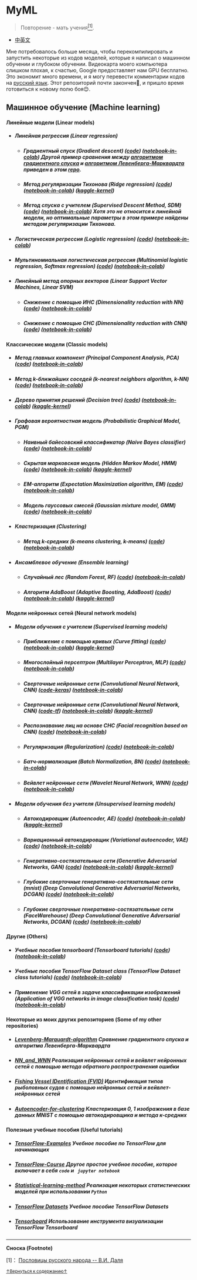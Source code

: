 # MyML
> Повторение - мать учения<a href='#fn1' name='fn1b'><sup>[1]</sup></a>.
- [中英文](README.md)

Мне потребовалось больше месяца, чтобы перекомпилировать и запустить некоторые из кодов моделей, которые я написал о машинном обучении и глубоком обучении. Видеокарта моего компьютера слишком плохая, к счастью, Google предоставляет нам GPU бесплатно. Это экономит много времени, и я могу перевести комментарии кодов на [русский язык](README_RU.md). Этот репозиторий почти закончен🤣, и пришло время готовиться к новому полю боя😊.  

## Машинное обучение (Machine learning)

#### Линейные модели (Linear models)

- ##### Линейная регрессия (Linear regression)
    + ##### Градиентный спуск (Gradient descent) ([code](codes/Linear_models/linear_regression_RU.py)) ([notebook-in-colab](notebooks(colab)/Linear_models/linear_regression_RU.ipynb)) Другой пример сравнения между [алгоритмом градиентного спуска](https://en.wikipedia.org/wiki/Gradient_descent) и [алгоритмом Левенберга-Марквардта](https://en.wikipedia.org/wiki/Levenberg%E2%80%93Marquardt_algorithm) приведен в этом [repo](https://github.com/jswanglp/Levenberg-Marquardt-algorithm/blob/master/README.pdf).
    + ##### Метод регуляризации Тихонова (Ridge regression) ([code](codes/Linear_models/RR_RU.py)) ([notebook-in-colab](notebooks(colab)/Linear_models/RR_RU.ipynb)) ([kaggle-kernel](https://www.kaggle.com/jswanglp/ridge-regression))
    + ##### Метод спуска с учителем (Supervised Descent Method, SDM) ([code](codes/Linear_models/SDM_RU.py)) ([notebook-in-colab](notebooks(colab)/Linear_models/SDM_RU.ipynb)) Хотя это не относится к линейной модели, но оптимальные параметры в этом примере найдены методом регуляризации Тихонова.

- ##### Логистическая регрессия (Logistic regression) ([code](codes/Linear_models/logistic_regression_RU.py)) ([notebook-in-colab](notebooks(colab)/Linear_models/logistic_regression_RU.ipynb))

- ##### Мультиномиальная логистическая регрессия (Multinomial logistic regression, Softmax regression) ([code](codes/Linear_models/softmax_regression_RU.py)) ([notebook-in-colab](notebooks(colab)/Linear_models/softmax_regression_RU.ipynb))

- ##### Линейный метод опорных векторов (Linear Support Vector Machines, Linear SVM)
  
    + ##### Снижение с помощью ИНС (Dimensionality reduction with NN) ([code](codes/Linear_models/linear_SVM_RU.py)) ([notebook-in-colab](notebooks(colab)/Linear_models/linear_SVM_RU.ipynb))
    + ##### Снижение с помощью СНС (Dimensionality reduction with CNN) ([code](codes/Linear_models/linear_SVM(CNN)_RU.py)) ([notebook-in-colab](notebooks(colab)/Linear_models/linear_SVM(CNN)_RU.ipynb))

#### Классические модели (Classic models)

- ##### Метод главных компонент (Principal Component Analysis, PCA) ([code](codes/Classic_models/PCA_RU.py)) ([notebook-in-colab](notebooks(colab)/Classic_models/PCA_RU.ipynb))

- ##### Метод k-ближайших соседей (k-nearest neighbors algorithm, k-NN) ([code](codes/Classic_models/KNN_main_RU.py)) ([notebook-in-colab](notebooks(colab)/Classic_models/KNN_RU.ipynb))

- ##### Дерево принятия решений (Decision tree) ([code](codes/Classic_models/Decision_tree_RU.py)) ([notebook-in-colab](notebooks(colab)/Classic_models/Decision_tree_RU.ipynb)) ([kaggle-kernel](https://www.kaggle.com/jswanglp/decision-tree))

- ##### Графовая вероятностная модель (Probabilistic Graphical Model, PGM)
    + ##### Наивный байесовский классификатор (Naive Bayes classifier) ([code](codes/Classic_models/NB_RU.py)) ([notebook-in-colab](notebooks(colab)/Classic_models/NB_RU.ipynb))
    + ##### Скрытая марковская модель  (Hidden Markov Model, HMM) ([code](codes/Classic_models/HMM_RU.py)) ([notebook-in-colab](notebooks(colab)/Classic_models/HMM_RU.ipynb)) ([kaggle-kernel](https://www.kaggle.com/jswanglp/hmm-gaussian))
    + ##### EM-алгоритм (Expectation Maximization algorithm, EM) ([code](codes/Classic_models/EM_RU.py)) ([notebook-in-colab](notebooks(colab)/Classic_models/EM_RU.ipynb))
    + ##### Модель гауссовых смесей (Gaussian mixture model, GMM) ([code](codes/Classic_models/GMM_RU.py)) ([notebook-in-colab](notebooks(colab)/Classic_models/GMM_RU.ipynb))

- ##### Кластеризация (Clustering)
    + ##### Метод k-средних (k-means clustering, k-means) ([code](codes/Classic_models/kmeans_RU.py)) ([notebook-in-colab](notebooks(colab)/Classic_models/kmeans_RU.ipynb))

- ##### Ансамблевое обучение (Ensemble learning)
    + ##### Случайный лес (Random Forest, RF) ([code](codes/Classic_models/RF_RU.py)) ([notebook-in-colab](notebooks(colab)/Classic_models/RF_RU.ipynb))
    + ##### Алгоритм AdaBoost (Adaptive Boosting, AdaBoost) ([code](codes/Classic_models/Adaboost_main_RU.py)) ([notebook-in-colab](notebooks(colab)/Classic_models/Adaboost_RU.ipynb)) ([kaggle-kernel](https://www.kaggle.com/jswanglp/adaboost))

#### Модели нейронных сетей (Neural network models)

- ##### Модели обучения с учителем (Supervised learning models)
    + ##### Приближение с помощью кривых (Curve fitting) ([code](codes/Neural_network_models/Supervised_learning_models/curve_fitting_RU.py)) ([notebook-in-colab](notebooks(colab)/Neural_network_models/Supervised_learning_models/curve_fitting_RU.ipynb)) ([kaggle-kernel](https://www.kaggle.com/jswanglp/curve-fitting))
    + ##### Многослойный персептрон (Multilayer Perceptron, MLP) ([code](codes/Neural_network_models/Supervised_learning_models/MLP_RU.py)) ([notebook-in-colab](notebooks(colab)/Neural_network_models/Supervised_learning_models/MLP_RU.ipynb))
    + ##### Сверточные нейронные сети (Convolutional Neural Network, CNN) ([code-keras](codes/Neural_network_models/Supervised_learning_models/CNN_keras_RU.py)) ([notebook-in-colab](notebooks(colab)/Neural_network_models/Supervised_learning_models/CNN_keras_RU.ipynb))
    + ##### Сверточные нейронные сети (Convolutional Neural Network, CNN) ([code-tf](codes/Neural_network_models/Supervised_learning_models/CNN_tf_RU.py)) ([notebook-in-colab](notebooks(colab)/Neural_network_models/Supervised_learning_models/CNN_tf_RU.ipynb)) ([kaggle-kernel](https://www.kaggle.com/jswanglp/cnn-tf))
    + ##### Распознавание лиц на основе СНС (Facial recognition based on CNN) ([code](codes/Neural_network_models/Supervised_learning_models/Facial_recognition_RU.py)) ([notebook-in-colab](notebooks(colab)/Neural_network_models/Supervised_learning_models/Facial_recognition_RU.ipynb))
    + ##### Регуляризация (Regularization) ([code](codes/Neural_network_models/Supervised_learning_models/Facial_recognition_l2_RU.py)) ([notebook-in-colab](notebooks(colab)/Neural_network_models/Supervised_learning_models/Facial_recognition_l2_RU.ipynb))
    + ##### Батч-нормализация (Batch Normalization, BN) ([code](codes/Neural_network_models/Supervised_learning_models/Facial_recognition_bn_RU.py)) ([notebook-in-colab](notebooks(colab)/Neural_network_models/Supervised_learning_models/Facial_recognition_bn_RU.ipynb))
    + ##### Вейвлет нейронные сети (Wavelet Neural Network, WNN) ([code](codes/Neural_network_models/Supervised_learning_models/WNN_RU.py)) ([notebook-in-colab](notebooks(colab)/Neural_network_models/Supervised_learning_models/WNN_RU.ipynb))

- ##### Модели обучения без учителя (Unsupervised learning models)
    + ##### Автокодировщик (Autoencoder, AE) ([code](codes/Neural_network_models/Unsupervised_learning_models/AE_RU.py)) ([notebook-in-colab](notebooks(colab)/Neural_network_models/Unsupervised_learning_models/AE_RU.ipynb)) ([kaggle-kernel](https://www.kaggle.com/jswanglp/autoencoder))
    + ##### Вариационный автокодировщик (Variational autoencoder, VAE) ([code](codes/Neural_network_models/Unsupervised_learning_models/VAE_RU.py)) ([notebook-in-colab](notebooks(colab)/Neural_network_models/Unsupervised_learning_models/VAE_RU.ipynb))
    + ##### Генеративно-состязательные сети (Generative Adversarial Networks, GAN) ([code](codes/Neural_network_models/Unsupervised_learning_models/GAN_RU.py)) ([notebook-in-colab](notebooks(colab)/Neural_network_models/Unsupervised_learning_models/GAN_RU.ipynb)) ([kaggle-kernel](https://www.kaggle.com/jswanglp/gan-tf))
    + ##### Глубокие сверточные генеративно-состязательные сети (mnist) (Deep Convolutional Generative Adversarial Networks, DCGAN) ([code](codes/Neural_network_models/Unsupervised_learning_models/DCGAN_RU.py)) ([notebook-in-colab](notebooks(colab)/Neural_network_models/Unsupervised_learning_models/DCGAN_RU.ipynb))
    + ##### Глубокие сверточные генеративно-состязательные сети (FaceWarehouse) (Deep Convolutional Generative Adversarial Networks, DCGAN) ([code](codes/Neural_network_models/Unsupervised_learning_models/DCGAN_for_faces_RU.py)) ([notebook-in-colab](notebooks(colab)/Neural_network_models/Unsupervised_learning_models/DCGAN_for_faces_RU.ipynb))

#### Другие (Others)

- ##### Учебные пособия tensorboard (Tensorboard tutorials) ([code](codes/Others/tensorboard_tutorials_RU.py)) ([notebook-in-colab](notebooks(colab)/Others/tensorboard_tutorials_RU.ipynb))

- ##### Учебные пособия TensorFlow Dataset class (TensorFlow Dataset class tutorials) ([code](codes/Others/Dataset_tutorials_RU.py)) ([notebook-in-colab](notebooks(colab)/Others/Dataset_tutorials_RU.ipynb))

- ##### Применение VGG сетей в задаче классификации изображений (Application of VGG networks in image classification task) ([code](codes/Others/VGG16_RU.py)) ([notebook-in-colab](notebooks(colab)/Others/VGG16_RU.ipynb))

#### Некоторые из моих других репозиториев (Some of my other repositories)

- ##### [Levenberg-Marquardt-algorithm](https://github.com/jswanglp/Levenberg-Marquardt-algorithm) Сравнение градиентного спуска и алгоритма Левенберга-Марквардта

- ##### [NN_and_WNN](https://github.com/jswanglp/NN_and_WNN) Реализация нейронных сетей и вейвлет нейронных сетей с помощью метода обратного распространения ошибки

- ##### [Fishing Vessel IDentification (FVID)](https://github.com/jswanglp/FVID) Идентификация типов рыболовных судов с помощью нейронных сетей и вейвлет-нейронных сетей

- ##### [Autoencoder-for-clustering](https://github.com/jswanglp/Autoencoder-for-clustering) Кластеризация 0, 1 изображения в базе данных MNIST с помощью автокодировщика и метода к-средних

#### Полезные учебные пособия (Useful tutorials)

- ##### [TensorFlow-Examples](https://github.com/aymericdamien/TensorFlow-Examples) Учебное пособие по TensorFlow для начинающих

- ##### [TensorFlow-Course](https://github.com/machinelearningmindset/TensorFlow-Course) Другое простое учебное пособие, которое включает в себя `code` и ` jupyter notebook`

- ##### [Statistical-learning-method](https://github.com/wzyonggege/statistical-learning-method) Реализация некоторых статистических моделей при использовании `Python`

- ##### [TensorFlow Datasets](https://github.com/tensorflow/datasets) Учебное пособие TensorFlow Datasets

- ##### [Tensorboard](https://github.com/tensorflow/tensorboard) Использование инструмента визуализации TensorFlow Tensorboard

-----
**Сноска (Footnote)**

<a name='fn1'>[1]</a>： [Пословицы русского народа -- В.И. Даля](http://dslov.ru/txt/81/t81_168.htm)

<a href='#fn1b'><small>↑Вернуться к содержанию↑</small></a>